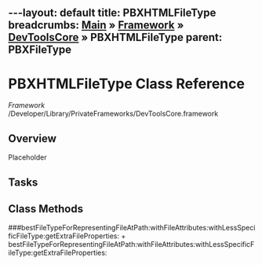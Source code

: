 ---layout: default
title: PBXHTMLFileType
breadcrumbs: <a href="/index.html">Main</a> &raquo; <a href="/Frameworks.html">Framework</a> &raquo; <a href="/Frameworks/DevToolsCore.html">DevToolsCore</a> &raquo; PBXHTMLFileType
parent: PBXFileType 
---
# PBXHTMLFileType Class Reference

*Framework* /Developer/Library/PrivateFrameworks/DevToolsCore.framework

## Overview

Placeholder

## Tasks

## Class Methods

<a name="+bestFileTypeForRepresentingFileAtPath:withFileAttributes:withLessSpecificFileType:getExtraFileProperties:"></a>
###bestFileTypeForRepresentingFileAtPath:withFileAttributes:withLessSpecificFileType:getExtraFileProperties:
    + bestFileTypeForRepresentingFileAtPath:withFileAttributes:withLessSpecificFileType:getExtraFileProperties:


